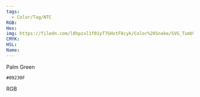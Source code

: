 ```yaml
---
tags:
  - Color/Tag/NTC
RGB:
Hex:
img: https://filedn.com/l0hpzxl1f01yT7GHxtF8cyk/Color%20Snake/SVG_Tumb%20Mass%20No%20Name/09230F.svg
CMYK:
HSL:
Name:
---
```

Palm Green
```palette
#09230F
```
RGB
